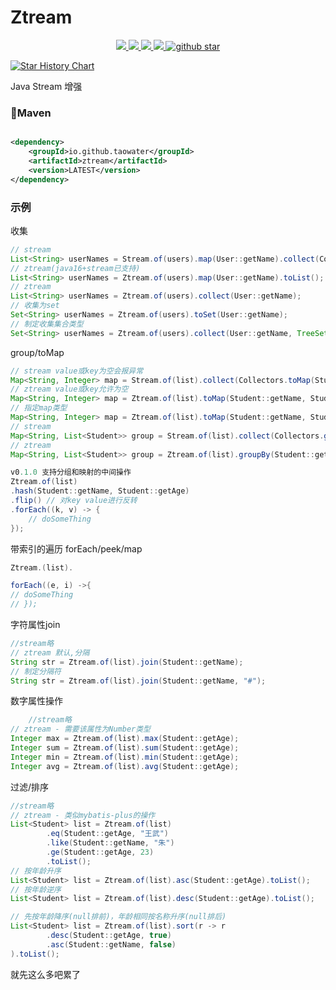 # Ztream

<p align="center">
	<a target="_blank" href="https://central.sonatype.com/artifact/io.github.taowater/ztream">
		<img src="https://img.shields.io/maven-central/v/io.github.taowater/ztream.svg?label=Maven%20Central" />
	</a>
	<a target="_blank" href="https://github.com/taowater/ztream/releases/latest">
		<img src="https://img.shields.io/github/downloads/taowater/ztream/total?label=Downloads" />
	</a>
	<a target="_blank" href="https://github.com/taowater/ztream/blob/main/LICENSE">
		<img src="https://img.shields.io/github/license/taowater/ztream.svg" />
	</a>
	<a target="_blank" href="https://www.oracle.com/java/technologies/javase/javase-jdk8-downloads.html">
		<img src="https://img.shields.io/badge/JDK-8+-green.svg" />
	</a>
	<a target="_blank" href='https://github.com/taowater/ztream'>
		<img src="https://img.shields.io/github/stars/taowater/ztream.svg?style=social" alt="github star"/>
	</a>
</p>

[![Star History Chart](https://api.star-history.com/svg?repos=taowater/ztream&type=Date)](https://star-history.com/#taowater/ztream&Date)

Java Stream 增强

### 🍊Maven

```xml

<dependency>
    <groupId>io.github.taowater</groupId>
    <artifactId>ztream</artifactId>
    <version>LATEST</version>
</dependency>
```

### 示例

收集

```java
// stream
List<String> userNames = Stream.of(users).map(User::getName).collect(Collectors.toList());
// ztream(java16+stream已支持)
List<String> userNames = Ztream.of(users).map(User::getName).toList();
// ztream
List<String> userNames = Ztream.of(users).collect(User::getName);
// 收集为set
Set<String> userNames = Ztream.of(users).toSet(User::getName);
// 制定收集集合类型
Set<String> userNames = Ztream.of(users).collect(User::getName, TreeSet::new);
```

group/toMap

```java
// stream value或key为空会报异常
Map<String, Integer> map = Stream.of(list).collect(Collectors.toMap(Student::getName, Student::getAge));
// ztream value或key允许为空
Map<String, Integer> map = Ztream.of(list).toMap(Student::getName, Student::getAge);
// 指定map类型
Map<String, Integer> map = Ztream.of(list).toMap(Student::getName, Student::getAge, LinkedHashMap::new);
// stream
Map<String, List<Student>> group = Stream.of(list).collect(Collectors.groupingBy(Student::getName));
// ztream
Map<String, List<Student>> group = Ztream.of(list).groupBy(Student::getName);

v0.1.0 支持分组和映射的中间操作
Ztream.of(list)
.hash(Student::getName, Student::getAge)
.flip() // 对key value进行反转
.forEach((k, v) -> {
	// doSomeThing
});

```

带索引的遍历 forEach/peek/map

```java
Ztream.(list).

forEach((e, i) ->{
// doSomeThing
// });
```

字符属性join

```java
//stream略
// ztream 默认,分隔
String str = Ztream.of(list).join(Student::getName);
// 制定分隔符
String str = Ztream.of(list).join(Student::getName, "#");
```

数字属性操作

```java
    //stream略
// ztream - 需要该属性为Number类型
Integer max = Ztream.of(list).max(Student::getAge);
Integer sum = Ztream.of(list).sum(Student::getAge);
Integer min = Ztream.of(list).min(Student::getAge);
Integer avg = Ztream.of(list).avg(Student::getAge);
```

过滤/排序

```java
//stream略
// ztream - 类似mybatis-plus的操作
List<Student> list = Ztream.of(list)
        .eq(Student::getAge, "王武")
        .like(Student::getName, "朱")
        .ge(Student::getAge, 23)
        .toList();
// 按年龄升序
List<Student> list = Ztream.of(list).asc(Student::getAge).toList();
// 按年龄逆序
List<Student> list = Ztream.of(list).desc(Student::getAge).toList();

// 先按年龄降序(null排前)，年龄相同按名称升序(null排后)
List<Student> list = Ztream.of(list).sort(r -> r
        .desc(Student::getAge, true)
        .asc(Student::getName, false)
).toList();
```

就先这么多吧累了
